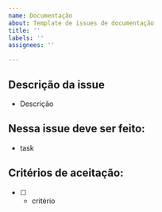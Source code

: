 ```yaml
---
name: Documentação
about: Template de issues de documentação
title: ''
labels: ''
assignees: ''

---
```


## Descrição da issue

- Descrição

## Nessa issue deve ser feito:

- task

## Critérios de aceitação:

- [ ] - critério
